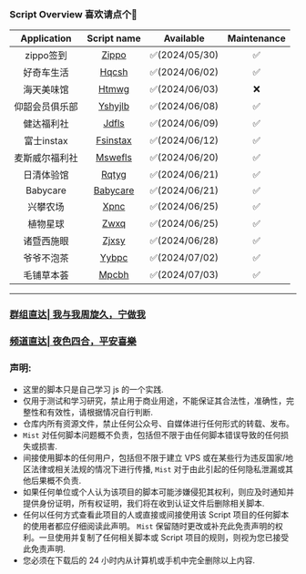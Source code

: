 ### Script Overview 喜欢请点个🌟
|   Application          |                                    Script name                                           |   Available   | Maintenance |
|:----------------------:|:----------------------------------------------------------------------------------------:|:-------------:|:-----------:|
|     zippo签到         | [Zippo](https://github.com/yang7758258/ohhh154/blob/main/zippo.js) | ✅(2024/05/30) |      ✅     |
|     好奇车生活        | [Hqcsh](https://github.com/yang7758258/ohhh154/blob/main/hqcsh.js) | ✅(2024/06/02) |      ✅     |
| 海天美味馆|[Htmwg](https://github.com/yang7758258/ohhh154/blob/main/htmwg.js)|✅(2024/06/03)|❌|
|仰韶会员俱乐部|[Yshyjlb](https://github.com/yang7758258/ohhh154/blob/main/yshyjlb.js)|✅(2024/06/08)|✅|
|健达福利社|[Jdfls](https://github.com/yang7758258/ohhh154/blob/main/jdfls.js)|✅(2024/06/09)|✅|
|富士instax|[Fsinstax](https://github.com/yang7758258/ohhh154/blob/main/fsinstax.js)|✅(2024/06/12)|✅|
|麦斯威尔福利社|[Mswefls](https://github.com/yang7758258/ohhh154/blob/main/mswefls.js)|✅(2024/06/20)|✅|
|日清体验馆|[Rqtyg](https://github.com/yang7758258/ohhh154/blob/main/rqtyg.js)|✅(2024/06/21)|✅|
|Babycare|[Babycare](https://github.com/yang7758258/ohhh154/blob/main/babycare.js)|✅(2024/06/21)|✅|
|兴攀农场|[Xpnc](https://github.com/yang7758258/ohhh154/blob/main/xpnc.js)|✅(2024/06/25)|✅|
|植物星球|[Zwxq](https://github.com/yang7758258/ohhh154/blob/main/zwxq.js)|✅(2024/06/25)|✅|
|诸暨西施眼|[Zjxsy](https://github.com/yang7758258/ohhh154/blob/main/zjxsy.js)|✅(2024/06/28)|✅|
|爷爷不泡茶|[Yybpc](https://github.com/yang7758258/ohhh_QL-Script/blob/main/yybpc.js)|✅(2024/07/02)|✅|
|毛铺草本荟|[Mpcbh](https://github.com/yang7758258/ohhh_QL-Script/blob/main/mpcbh.js)|✅(2024/07/03)|✅|




------
### [群组直达|      我与我周旋久，宁做我](https://t.me/Mist154)
### [频道直达|      夜色四合，平安喜樂](https://t.me/Mist153)
### 声明:
- 这里的脚本只是自己学习 js 的一个实践.
- 仅用于测试和学习研究，禁止用于商业用途，不能保证其合法性，准确性，完整性和有效性，请根据情况自行判断.
- 仓库内所有资源文件，禁止任何公众号、自媒体进行任何形式的转载、发布。
- `Mist` 对任何脚本问题概不负责，包括但不限于由任何脚本错误导致的任何损失或损害.
- 间接使用脚本的任何用户，包括但不限于建立 VPS 或在某些行为违反国家/地区法律或相关法规的情况下进行传播, `Mist` 对于由此引起的任何隐私泄漏或其他后果概不负责.
- 如果任何单位或个人认为该项目的脚本可能涉嫌侵犯其权利，则应及时通知并提供身份证明，所有权证明，我们将在收到认证文件后删除相关脚本.
- 任何以任何方式查看此项目的人或直接或间接使用该 Script 项目的任何脚本的使用者都应仔细阅读此声明。 `Mist` 保留随时更改或补充此免责声明的权利。一旦使用并复制了任何相关脚本或 Script 项目的规则，则视为您已接受此免责声明.
- 您必须在下载后的 24 小时内从计算机或手机中完全删除以上内容.
